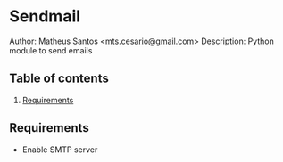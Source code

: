 # Sendmail
Author: Matheus Santos <[mts.cesario@gmail.com](email:mts.cesario@gmail.com)>
Description: Python module to send emails

## Table of contents
1. [Requirements](#requirements)

## Requirements
* Enable SMTP server
